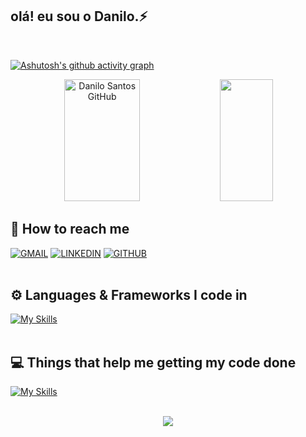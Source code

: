 
## olá! eu sou o Danilo.⚡
<br/>

[![Ashutosh's github activity graph](https://github-readme-activity-graph.vercel.app/graph?username=DevDaniloSants&bg_color=transparent&color=bcc3fb&line=4c5a9e&point=007cdb&area=true&hide_border=true)](https://github.com/ashutosh00710/github-readme-activity-graph)

<div align="center">  
  <img width="49%" height="195px" src="https://github-readme-stats.vercel.app/api?username=DevDaniloSants&show_icons=true&count_private=true&hide_border=true&title_color=4169E1&icon_color=4169E1&text_color=c9d1d9&bg_color=0d1117" alt="Danilo Santos GitHub" /> 
  <img width="41%" height="195px" src="https://github-readme-stats.vercel.app/api/top-langs/?username=DevDaniloSants&layout=compact&hide_border=true&title_color=4169E1&text_color=fff&bg_color=0d1117" />
</div>

## 👥  How to reach me
<div>
  <a href="mailto: sdaniloscofield@gmail.com"><img  src="https://img.shields.io/badge/Gmail-D14836?style=for-the-badge&logo=gmail&logoColor=white" alt="GMAIL" title="GMAIL"/></a>
  <a href="https://www.linkedin.com/in/danilodss/"><img  src="https://img.shields.io/badge/LinkedIn-0077B5?style=for-the-badge&logo=linkedin&logoColor=white" alt="LINKEDIN" title="LINKEDIN"/></a>
  <a href="https://github.com/DevDaniloSants"><img  src="https://img.shields.io/badge/GitHub-100000?style=for-the-badge&logo=github&logoColor=white" alt="GITHUB" title="GITHUB"/></a>
</div>
<br/>

## ⚙️ Languages & Frameworks I code in
[![My Skills](https://skillicons.dev/icons?i=html,css,bootstrap,js,react,nodejs)](https://skillicons.dev)
<br/>
<br/>

## 💻 Things that help me getting my code done
[![My Skills](https://skillicons.dev/icons?i=vscode,git,figma,github,postman)](https://skillicons.dev)
<br/>
<br/>

<p align="center">
  <img src="https://github-profile-trophy.vercel.app/?username=DevDaniloSants&theme=nord&row=2&no-bg=true&column=8&margin-w=5&margin-h=15" />
</p>
